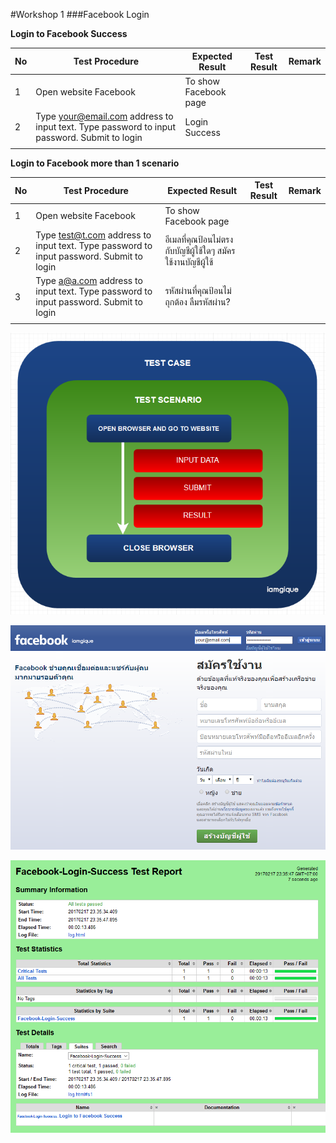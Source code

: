 #Workshop 1
###Facebook Login

**Login to Facebook Success**

| No | Test Procedure                                                                            | Expected Result       | Test Result | Remark |
|----|-------------------------------------------------------------------------------------------|-----------------------|-------------|--------|
| 1  | Open website Facebook                                                                     | To show Facebook page |             |        |
| 2  | Type your@email.com address to input text. Type password to input password. Submit to login | Login Success         |             |        |
|    |                                                                                           |                       |             |        |

**Login to Facebook more than 1 scenario**

| No | Test Procedure                                                                      | Expected Result                            | Test Result | Remark |
|----|-------------------------------------------------------------------------------------|--------------------------------------------|-------------|--------|
| 1  | Open website Facebook                                                               | To show Facebook page                      |             |        |
| 2  | Type test@t.com address to input text. Type password to input password. Submit to login | อีเมลที่คุณป้อนไม่ตรงกับบัญชีผู้ใช้ใดๆ สมัครใช้งานบัญชีผู้ใช้ |             |        |
| 3  | Type a@a.com address to input text. Type password to input password. Submit to login    | รหัสผ่านที่คุณป้อนไม่ถุกต้อง ลืมรหัสผ่าน?              |             |        |
|    |                                                                                     |                                            |             |        |

![Facebook Login scenario](/images/facebook-login-scenario.png)

![Facebook Login](/images/facebook-login.png)

![Report](/images/facebook-login-report-success.png)
